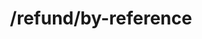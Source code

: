 ---
title: /refund/by-reference
position_number: 1
type: post
description: Refund a previous authorized transaction on kibramoa system. 

content_markdown: |-
  This endpoint will refund a previous authorized transaction on kibramoa system, after this process the money will return to origin account, this process cannot be undone.

  {: .info }
  **Note**: The `Content-Type` header should be set to `application/json` along with the merchant API key

  Request parameters: 

  | Field   | Type   | Description                        |
  | ------- | ------ | ---------------------------------- |
  | merchantReference | string | Reference of the transaction submitted by the merchant |

  A successful response will return an HTTP status code of `201` and have the following schema:


  | Field   | Type   | Description                        |
  | ------- | ------ | ---------------------------------- |
  | StatusCode | string | If an error is returned the error code is shown here |
  | message | string | the CashierUrl or A message of the error             |
  
right_code_blocks:
  - code_block: |1-    
        {
          "merchantReference": "your-reference"
        }
    title: Request
    language: json
  - code_block: |2-
      {  
        "statusCode": "000",
        "errorReason": "Success",
        "paymentAmount": 1000,
        "status": "REFUNDED",
        "currency": "BRL",
        "country": "BR",
        "paymentOptionName": "DepositExpress",
        "userId": "merchantUser123",
        "type": "All",
        "merchantReference": "order-1235",
        "_id": "feb6a715-9f7c-49d4-b6f7-10c59d18a194",
        "createdAt": "02/09/2021 23:02:33",
        "updatedAt": "02/09/2022 00:00:00"
      }
    title: Response
    language: json
  - code_block: |3-    
          {
            "statusCode": 400,
            "message": "Business Failed"
          }
    title: Error 401
    language: json
   
---